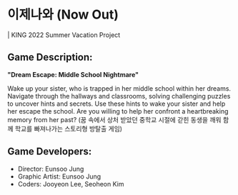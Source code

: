 # 이제나와 (Now Out) 
| KING 2022 Summer Vacation Project

## Game Description:
<b> "Dream Escape: Middle School Nightmare" </b>
<p>
Wake up your sister, who is trapped in her middle school within her dreams. Navigate through the hallways and classrooms, solving challenging puzzles to uncover hints and secrets. Use these hints to wake your sister and help her escape the school. Are you willing to help her confront a heartbreaking memory from her past? (꿈 속에서 상처 받았던 중학교 시절에 갇힌 동생을 깨워 함께 학교를 빠져나가는 스토리형 방탈출 게임)
</p>


## Game Developers:
* Director: Eunsoo Jung
* Graphic Artist: Eunsoo Jung
* Coders: Jooyeon Lee, Seoheon Kim
